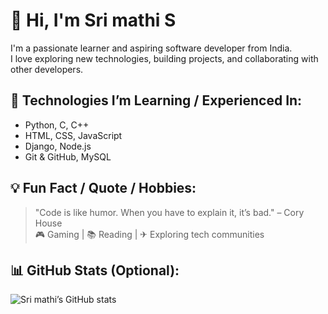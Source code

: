 # 👋 Hi, I'm Sri mathi S

I'm a passionate learner and aspiring software developer from India.  
I love exploring new technologies, building projects, and collaborating with other developers.

## 🚀 Technologies I’m Learning / Experienced In:
- Python, C, C++
- HTML, CSS, JavaScript
- Django, Node.js
- Git & GitHub, MySQL


## 💡 Fun Fact / Quote / Hobbies:
> "Code is like humor. When you have to explain it, it’s bad." – Cory House  
🎮 Gaming | 📚 Reading | ✈ Exploring tech communities

## 📊 GitHub Stats (Optional):
![Sri mathi’s GitHub stats](https://github-readme-stats.vercel.app/api?username=Srimathi-Siva&show_icons=true)
